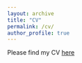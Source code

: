 ```yaml
---
layout: archive
title: "CV"
permalink: /cv/
author_profile: true
---
```

Please find my CV [here](./files/resume_2page.pdf)